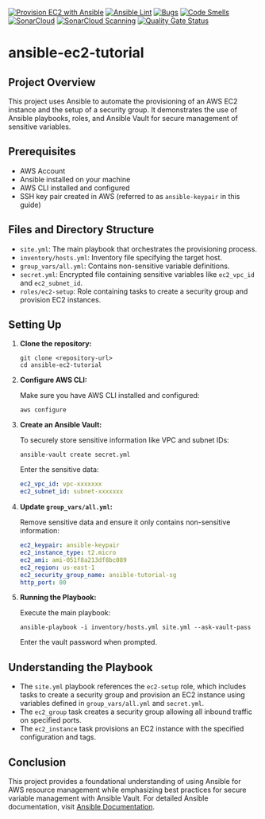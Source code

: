 [![Provision EC2 with Ansible](https://github.com/EzioDEVio/ansible-ec2-tutorial/actions/workflows/ansible-ec2.yml/badge.svg)](https://github.com/EzioDEVio/ansible-ec2-tutorial/actions/workflows/ansible-ec2.yml)  [![Ansible Lint](https://github.com/EzioDEVio/ansible-ec2-tutorial/actions/workflows/ansible-lint.yml/badge.svg)](https://github.com/EzioDEVio/ansible-ec2-tutorial/actions/workflows/ansible-lint.yml)  [![Bugs](https://sonarcloud.io/api/project_badges/measure?project=EzioDEVio_ansible-ec2-tutorial&metric=bugs)](https://sonarcloud.io/summary/new_code?id=EzioDEVio_ansible-ec2-tutorial) [![Code Smells](https://sonarcloud.io/api/project_badges/measure?project=EzioDEVio_ansible-ec2-tutorial&metric=code_smells)](https://sonarcloud.io/summary/new_code?id=EzioDEVio_ansible-ec2-tutorial) [![SonarCloud](https://sonarcloud.io/images/project_badges/sonarcloud-black.svg)](https://sonarcloud.io/summary/new_code?id=EzioDEVio_ansible-ec2-tutorial) [![SonarCloud Scanning](https://github.com/EzioDEVio/ansible-ec2-tutorial/actions/workflows/sonarcloud.yml/badge.svg)](https://github.com/EzioDEVio/ansible-ec2-tutorial/actions/workflows/sonarcloud.yml) [![Quality Gate Status](https://sonarcloud.io/api/project_badges/measure?project=EzioDEVio_ansible-ec2-tutorial&metric=alert_status)](https://sonarcloud.io/summary/new_code?id=EzioDEVio_ansible-ec2-tutorial)

# ansible-ec2-tutorial



## Project Overview

This project uses Ansible to automate the provisioning of an AWS EC2 instance and the setup of a security group. It demonstrates the use of Ansible playbooks, roles, and Ansible Vault for secure management of sensitive variables.

## Prerequisites

- AWS Account
- Ansible installed on your machine
- AWS CLI installed and configured
- SSH key pair created in AWS (referred to as `ansible-keypair` in this guide)

## Files and Directory Structure

- `site.yml`: The main playbook that orchestrates the provisioning process.
- `inventory/hosts.yml`: Inventory file specifying the target host.
- `group_vars/all.yml`: Contains non-sensitive variable definitions.
- `secret.yml`: Encrypted file containing sensitive variables like `ec2_vpc_id` and `ec2_subnet_id`.
- `roles/ec2-setup`: Role containing tasks to create a security group and provision EC2 instances.

## Setting Up

1. **Clone the repository:**

   ```
   git clone <repository-url>
   cd ansible-ec2-tutorial
   ```

2. **Configure AWS CLI:**

   Make sure you have AWS CLI installed and configured:

   ```
   aws configure
   ```

3. **Create an Ansible Vault:**

   To securely store sensitive information like VPC and subnet IDs:

   ```
   ansible-vault create secret.yml
   ```

   Enter the sensitive data:

   ```yaml
   ec2_vpc_id: vpc-xxxxxxx
   ec2_subnet_id: subnet-xxxxxxx
   ```

4. **Update `group_vars/all.yml`:**

   Remove sensitive data and ensure it only contains non-sensitive information:

   ```yaml
   ec2_keypair: ansible-keypair
   ec2_instance_type: t2.micro
   ec2_ami: ami-051f8a213df8bc089
   ec2_region: us-east-1
   ec2_security_group_name: ansible-tutorial-sg
   http_port: 80
   ```

5. **Running the Playbook:**

   Execute the main playbook:

   ```
   ansible-playbook -i inventory/hosts.yml site.yml --ask-vault-pass
   ```

   Enter the vault password when prompted.

## Understanding the Playbook

- The `site.yml` playbook references the `ec2-setup` role, which includes tasks to create a security group and provision an EC2 instance using variables defined in `group_vars/all.yml` and `secret.yml`.
- The `ec2_group` task creates a security group allowing all inbound traffic on specified ports.
- The `ec2_instance` task provisions an EC2 instance with the specified configuration and tags.

## Conclusion

This project provides a foundational understanding of using Ansible for AWS resource management while emphasizing best practices for secure variable management with Ansible Vault. For detailed Ansible documentation, visit [Ansible Documentation](https://docs.ansible.com/).
